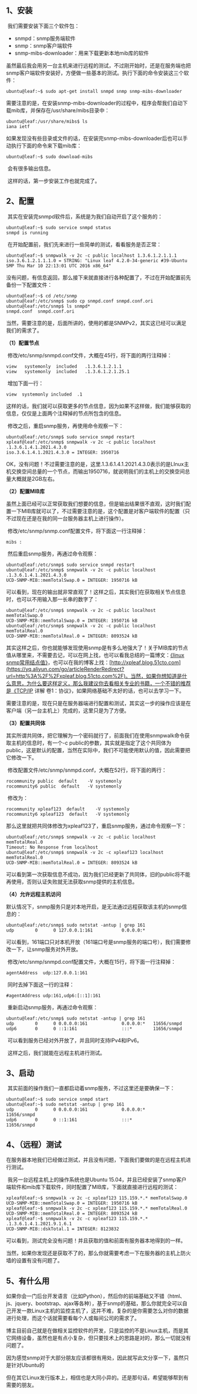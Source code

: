 ## 1、安装

​    我们需要安装下面三个软件包：
- snmpd：snmp服务端软件
- snmp：snmp客户端软件
- snmp-mibs-downloader：用来下载更新本地mib库的软件

​    虽然最后我会用另一台主机来进行远程的测试，不过刚开始时，还是在服务端也把snmp客户端软件安装好，方便做一些基本的测试。
​    执行下面的命令安装这三个软件：

```shell
ubuntu@leaf:~$ sudo apt-get install snmpd snmp snmp-mibs-downloader
```

​    需要注意的是，在安装snmp-mibs-downloader的过程中，程序会帮我们自动下载mib库，并保存在/usr/share/mibs目录中：

```shell
ubuntu@leaf:/usr/share/mibs$ ls
iana ietf
```

​    如果发现没有些目录或文件的话，在安装完snmp-mibs-downloader后也可以手动执行下面的命令来下载mib库：

```shell
ubuntu@leaf:~$ sudo download-mibs
```

​    会有很多输出信息。

​    这样的话，第一步安装工作也就完成了。

## 2、配置

​    其实在安装完snmpd软件后，系统是为我们自动开启了这个服务的：

```shell
ubuntu@leaf:~$ sudo service snmpd status
snmpd is running
```

​    在开始配置前，我们先来进行一些简单的测试，看看服务是否正常：

```shell
ubuntu@leaf:~$ snmpwalk -v 2c -c public localhost 1.3.6.1.2.1.1.1
iso.3.6.1.2.1.1.1.0 = STRING: "Linux leaf 4.2.0-34-generic #39-Ubuntu SMP Thu Mar 10 22:13:01 UTC 2016 x86_64"
```

​    没有问题，有信息返回，那么接下来就直接进行各种配置了，不过在开始配置前先备份一下配置文件：

```shell
ubuntu@leaf:~$ cd /etc/snmp
ubuntu@leaf:/etc/snmp$ sudo cp snmpd.conf snmpd.conf.ori
ubuntu@leaf:/etc/snmp$ ls snmpd*
snmpd.conf  snmpd.conf.ori
```

​    当然，需要注意的是，后面所讲的，使用的都是SNMPv2，其实这已经可以满足我们的需求了。

**（1）配置节点**

​    修改/etc/snmp/snmpd.conf文件，大概在45行，将下面的两行注释掉：

```
view   systemonly  included   .1.3.6.1.2.1.1
view   systemonly  included   .1.3.6.1.2.1.25.1
```

​    增加下面一行：

```
view  systemonly included  .1
```

​    这样的话，我们就可以获取更多的节点信息，因为如果不这样做，我们能够获取的信息，仅仅是上面两个注释掉的节点所包含的信息。

​    修改之后，重启snmp服务，再使用命令观察一下：

```shell
ubuntu@leaf:/etc/snmp$ sudo service snmpd restart
xpleaf@leaf:/etc/snmp$ snmpwalk -v 2c -c public localhost .1.3.6.1.4.1.2021.4.3.0
iso.3.6.1.4.1.2021.4.3.0 = INTEGER: 1950716
```

​    OK，没有问题！不过需要注意的是，这里.1.3.6.1.4.1.2021.4.3.0表示的是LInux主机交换空间总量的一个节点，而输出1950716，就说明我们的主机上的交换空间总量大概就是2GB左右。

**（2）配置MIB库**

​    虽然上面已经可以正常获取我们想要的信息，但是输出结果很不直观，这时我们配置一下MIB库就可以了，不过需要注意的是，这个配置是对客户端软件的配置（只不过现在还是在我的同一台服务器主机上进行操作）。

​    修改/etc/snmp/snmp.conf配置文件，将下面这一行注释掉：

```
mibs :
```

​    然后重启snmp服务，再通过命令观察：

```shell
ubuntu@leaf:/etc/snmp$ sudo service snmpd restart
ubuntu@leaf:/etc/snmp$ snmpwalk -v 2c -c public localhost .1.3.6.1.4.1.2021.4.3.0
UCD-SNMP-MIB::memTotalSwap.0 = INTEGER: 1950716 kB
```

​    可以看到，现在的输出就非常直观了！这样之后，其实我们在获取相关节点信息时，也可以不用输入那一长串的数字了：

```shell
ubuntu@leaf:/etc/snmp$ snmpwalk -v 2c -c public localhost memTotalSwap.0
UCD-SNMP-MIB::memTotalSwap.0 = INTEGER: 1950716 kB
ubuntu@leaf:/etc/snmp$ snmpwalk -v 2c -c public localhost memTotalReal.0
UCD-SNMP-MIB::memTotalReal.0 = INTEGER: 8093524 kB
```

​    其实这样之后，你也就能够发现使用snmp是有多么地强大了！关于MIB库的节点值从哪里来，不需要去记，可以在网上找，也可以看我总结的一篇博文：[《linux snmp常用结点值》](https://yq.aliyun.com/go/articleRenderRedirect?url=http%3A%2F%2Fxpleaf.blog.51cto.com%2F9315560%2F1757162)，也可以在我的博客上找：[http://xpleaf.blog.51cto.com](https://yq.aliyun.com/go/articleRenderRedirect?url=http%3A%2F%2Fxpleaf.blog.51cto.com%2F)。当然，如果你想知道是什么意思，为什么要这样定义，那么我建议你去看相关专业的书籍，一个不错的推荐是《TCP/IP 详解 卷1：协议》，如果网络基础不太好的话，也可以去学习一下。

​    需要注意的是，现在只是在服务器端进行配置和测试，其实这一步的操作应该是在客户端（另一台主机上）完成的，这里只是为了方便。

**（3）配置共同体**

​    其实所谓共同体，把它理解为一个密码就行了，前面我们在使用snmpwalk命令获取主机的信息时，有一个-c public的参数，其实就是指定了这个共同体为public，这是默认的配置，当然在实际中，我们不可能使用默认的值，因此需要把它修改一下。

​    修改配置文件/etc/snmp/snmpd.conf，大概在52行，将下面的两行：

```
rocommunity public  default    -V systemonly
rocommunity6 public  default   -V systemonly
```

​    修改为：

```
rocommunity xpleaf123  default    -V systemonly
rocommunity6 xpleaf123  default   -V systemonly
```

​    那么这里就把共同体修改为xpleaf123了，重启snmp服务，通过命令观察一下：

```shell
ubuntu@leaf:/etc/snmp$ snmpwalk -v 2c -c public localhost memTotalReal.0
Timeout: No Response from localhost
ubuntu@leaf:/etc/snmp$ snmpwalk -v 2c -c xpleaf123 localhost memTotalReal.0
UCD-SNMP-MIB::memTotalReal.0 = INTEGER: 8093524 kB
```

​    可以看到第一次获取信息不成功，因为我们已经更新了共同体，旧的public将不能再使用，否则认证失败就无法获取snmp提供的主机信息。

**（4）允许远程主机访问**

​    默认情况下，snmp服务只是对本地开启，是无法通过远程获取该主机的snmp信息的：

```
ubuntu@leaf:/etc/snmp$ sudo netstat -antup | grep 161  
udp        0      0 127.0.0.1:161           0.0.0.0:* 
```

​    可以看到，161端口只对本机开放（161端口号是snmp服务的端口号），我们需要修改一下，让snmp服务对外开放。

​    修改/etc/snmp/snmpd.conf配置文件，大概在15行，将下面一行注释掉：

```
agentAddress  udp:127.0.0.1:161
```

​    同时去掉下面这一行的注释：

```
#agentAddress udp:161,udp6:[::1]:161
```

​    重新启动snmp服务，再通过命令观察：

```
ubuntu@leaf:/etc/snmp$ sudo netstat -antup | grep 161
udp        0      0 0.0.0.0:161             0.0.0.0:*   11656/snmpd     
udp6       0      0 ::1:161                 :::*        11656/snmpd
```

​    可以看到服务已经对外开放了，并且同时支持IPv4和IPv6。

​    这样之后，我们就能在远程主机进行测试。

## 3、启动

​    其实前面的操作我们一直都启动着snmp服务，不过这里还是要确保一下：

```shell
ubuntu@leaf:~$ sudo service snmpd start
ubuntu@leaf:~$ sudo netstat -antup | grep 161
udp        0      0 0.0.0.0:161             0.0.0.0:*          11656/snmpd     
udp6       0      0 ::1:161                 :::*               11656/snmpd
```

## 4、（远程）测试

​    在服务器本地我们已经做过测试，并且没有问题，下面我们要做的是在远程主机进行测试。

​    我另一台远程主机上的操作系统也是Ubuntu 15.04，并且已经安装了snmp客户端软件和mib库下载软件，同时配置了MIB库，下面就直接进行远程的测试：

```shell
xpleaf@leaf:~$ snmpwalk -v 2c -c xpleaf123 115.159.*.* memTotalSwap.0
UCD-SNMP-MIB::memTotalSwap.0 = INTEGER: 1950716 kB
xpleaf@leaf:~$ snmpwalk -v 2c -c xpleaf123 115.159.*.* memTotalReal.0
UCD-SNMP-MIB::memTotalReal.0 = INTEGER: 8093524 kB
xpleaf@leaf:~$ snmpwalk -v 2c -c xpleaf123 115.159.*.* .1.3.6.1.4.1.2021.9.1.6.1
UCD-SNMP-MIB::dskTotal.1 = INTEGER: 8123832
```

​    可以看到，测试完全没有问题！并且获取的值和前面有服务器本地得到的一样。

​    当然，如果你发现还是获取不了的，那么你就需要考虑一下在服务器的主机上防火墙的设置有没有问题了。

## 5、有什么用

​    如果你会一门后台开发语言（比如Python），然后你的前端基础又不错（html、js、jquery、bootstrap、ajax等各种），基于snmp的基础，那么你就完全可以自己开发一款Linux主机的监控主机了，这并不难，复杂的是你需要怎么对你的数据进行处理，而这个话就需要看每个人或每间公司的需求了。

​    博主目前自己就是在做相关监控软件的开发，只是监控的不是Linux主机，而是其它网络设备，虽然也是有点小复杂，但只要技术上的思路是对的，那么一切就没有问题了。

​    因为感觉snmp对于大部分朋友应该都很有用处，因此就写此文分享一下，虽然只是针对Ubuntu的

但在其它Linux发行版本上，相信也是大同小异的。还是那句话，希望能够帮到有需要的朋友。